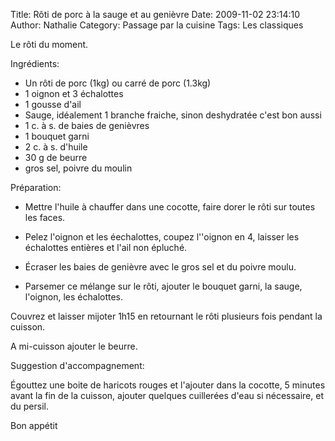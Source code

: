 Title: Rôti de porc à la sauge et au genièvre
Date: 2009-11-02 23:14:10
Author: Nathalie
Category: Passage par la cuisine
Tags: Les classiques

Le rôti du moment.

Ingrédients:

-   Un rôti de porc (1kg) ou carré de porc (1.3kg)
-   1 oignon et 3 échalottes
-   1 gousse d'ail
-   Sauge, idéalement 1 branche fraiche, sinon deshydratée c'est bon
    aussi
-   1 c. à s. de baies de genièvres
-   1 bouquet garni
-   2 c. à s. d'huile
-   30 g de beurre
-   gros sel, poivre du moulin

Préparation:

-  Mettre l'huile à chauffer dans une cocotte, faire dorer le rôti sur
toutes les faces.

-  Pelez l'oignon et les éechalottes, coupez l''oignon en 4, laisser les
échalottes entières et l'ail non épluché.

-  Écraser les baies de genièvre avec le gros sel et du poivre moulu.

-  Parsemer ce mélange sur le rôti, ajouter le bouquet garni, la sauge,
l'oignon, les échalottes.

Couvrez et laisser mijoter 1h15 en retournant le rôti plusieurs fois
pendant la cuisson.

A mi-cuisson ajouter le beurre.

Suggestion d'accompagnement:

Égouttez une boite de haricots rouges et l'ajouter dans la cocotte, 5
minutes avant la fin de la cuisson, ajouter quelques cuillerées d'eau si
nécessaire, et du persil.

Bon appétit

